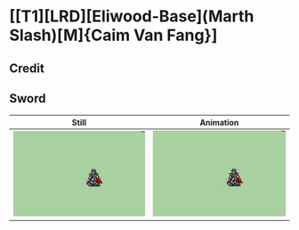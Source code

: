 # [\[T1\]\[LRD\]\[Eliwood-Base\]\(Marth Slash\)\[M\]{Caim Van Fang}]

## Credit


	
## Sword

| Still | Animation |
| :---: | :-------: |
| ![Sword still](./Sword_000.png) | ![Sword animation](./Sword.gif) |
